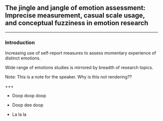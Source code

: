 ## The jingle and jangle of emotion assessment: Imprecise measurement, casual scale usage, and conceptual fuzziness in emotion research

---

### Introduction

Increasing use of self-report measures to assess momentary experience of distinct emotions.

Wide range of emotions studies is mirrored by breadth of research topics.



Note:
This is a note for the speaker. Why is this not rendering??

+++

- Doop doop doop

- Doop dee doop

- La la la
